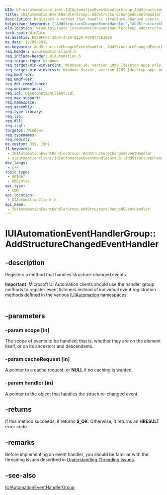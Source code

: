 ```yaml
---
UID: NF:uiautomationclient.IUIAutomationEventHandlerGroup.AddStructureChangedEventHandler
title: IUIAutomationEventHandlerGroup::AddStructureChangedEventHandler (uiautomationclient.h)
description: Registers a method that handles structure-changed events.
helpviewer_keywords: ["AddStructureChangedEventHandler","AddStructureChangedEventHandler method [Windows Accessibility]","AddStructureChangedEventHandler method [Windows Accessibility]","IUIAutomationEventHandlerGroup interface","IUIAutomationEventHandlerGroup interface [Windows Accessibility]","AddStructureChangedEventHandler method","IUIAutomationEventHandlerGroup.AddStructureChangedEventHandler","IUIAutomationEventHandlerGroup::AddStructureChangedEventHandler","uiautomationclient/IUIAutomationEventHandlerGroup::AddStructureChangedEventHandler","winauto.uiauto_iuiautomationeventhandlergroup_addstructurechangedeventhandler"]
old-location: winauto\uiauto_iuiautomationeventhandlergroup_addstructurechangedeventhandler.htm
tech.root: WinAuto
ms.assetid: E559FF67-3A64-4F2A-B129-FDF8771E3E6A
ms.date: 12/05/2018
ms.keywords: AddStructureChangedEventHandler, AddStructureChangedEventHandler method [Windows Accessibility], AddStructureChangedEventHandler method [Windows Accessibility],IUIAutomationEventHandlerGroup interface, IUIAutomationEventHandlerGroup interface [Windows Accessibility],AddStructureChangedEventHandler method, IUIAutomationEventHandlerGroup.AddStructureChangedEventHandler, IUIAutomationEventHandlerGroup::AddStructureChangedEventHandler, uiautomationclient/IUIAutomationEventHandlerGroup::AddStructureChangedEventHandler, winauto.uiauto_iuiautomationeventhandlergroup_addstructurechangedeventhandler
req.header: uiautomationclient.h
req.include-header: UIAutomation.h
req.target-type: Windows
req.target-min-winverclnt: Windows 10, version 1809 [desktop apps only]
req.target-min-winversvr: Windows Server, version 1709 [desktop apps only]
req.kmdf-ver: 
req.umdf-ver: 
req.ddi-compliance: 
req.unicode-ansi: 
req.idl: UIAutomationClient.idl
req.max-support: 
req.namespace: 
req.assembly: 
req.type-library: 
req.lib: 
req.dll: 
req.irql: 
targetos: Windows
req.typenames: 
req.redist: 
ms.custom: RS5, 19H1
f1_keywords:
 - IUIAutomationEventHandlerGroup::AddStructureChangedEventHandler
 - uiautomationclient/IUIAutomationEventHandlerGroup::AddStructureChangedEventHandler
dev_langs:
 - c++
topic_type:
 - APIRef
 - kbSyntax
api_type:
 - COM
api_location:
 - UIAutomationClient.h
api_name:
 - IUIAutomationEventHandlerGroup.AddStructureChangedEventHandler
---
```


# IUIAutomationEventHandlerGroup::AddStructureChangedEventHandler


## -description

Registers a method that handles structure-changed events.
<div class="alert"><b>Important</b>  Microsoft UI Automation clients should use the handler group methods to register event listeners instead of individual event registration methods defined in the various <a href="/windows/desktop/api/uiautomationclient/nn-uiautomationclient-iuiautomation">IUIAutomation</a> namespaces.</div><div> </div>

## -parameters

### -param scope [in]

The scope of events to be handled; that is, whether they are on the element itself, or on its ancestors and descendants.

### -param cacheRequest [in]

A pointer to a cache request, or <b>NULL</b> if no caching is wanted.

### -param handler [in]

A pointer to the object that handles the structure-changed event.

## -returns

If this method succeeds, it returns <b>S_OK</b>. Otherwise, it returns an <b>HRESULT</b> error code.

## -remarks

Before implementing an event handler, you should be familiar with the threading issues described in <a href="/windows/desktop/WinAuto/uiauto-threading">Understanding Threading Issues</a>.

## -see-also

<a href="/windows/desktop/api/uiautomationclient/nn-uiautomationclient-iuiautomationeventhandlergroup">IUIAutomationEventHandlerGroup</a>